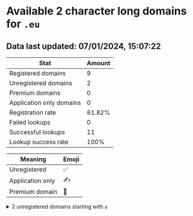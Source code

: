 # Available 2 character long domains for `.eu`

## Data last updated: 07/01/2024, 15:07:22

|Stat|Amount|
|--|--|
|Registered domains|9|
|Unregistered domains|2|
|Premium domains|0|
|Application only domains|0|
|Registration rate|81.82%|
|Failed lookups|0|
|Successful lookups|11|
|Lookup success rate|100%|


|Meaning|Emoji|
|--|--|
|Unregistered|:white_check_mark:|
|Application only|:writing_hand:|
|Premium domain|:gem:|

<details>
<summary>2 unregistered domains starting with <bold><code>a</code></bold></summary>

|Type|Domain|
|--|--|
|:white_check_mark:|`ag.eu`|
|:white_check_mark:|`ah.eu`|
</details>